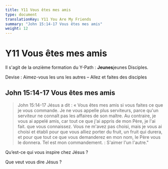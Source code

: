 ```yaml
---
title: Y11 Vous êtes mes amis
type: document
translationKey: Y11 You Are My Friends
summary: "John 15:14-17 Vous êtes mes amis"
weight: 12
---
```

# Y11 Vous êtes mes amis

Il s'agit de la onzième formation du Y-Path : **Jeunes**jeunes Disciples.

Devise : Aimez-vous les uns les autres – Allez et faites des disciples

## John 15:14-17 Vous êtes mes amis

>   John 15:14-17 Jésus a dit : « Vous êtes mes amis si vous faites ce que je vous commande. Je ne vous appelle plus serviteurs, parce qu'un serviteur ne connaît pas les affaires de son maître. Au contraire, je vous ai appelé amis, car tout ce que j'ai appris de mon Père, je l'ai fait. que vous connaissez. Vous ne m'avez pas choisi, mais je vous ai choisi et établi pour que vous alliez porter du fruit, un fruit qui durera, et pour que tout ce que vous demanderez en mon nom, le Père vous le donnera. Tel est mon commandement. : S'aimer l'un l'autre."

Qu’est-ce qui vous inspire chez Jésus ?

Que veut vous dire Jésus ?

